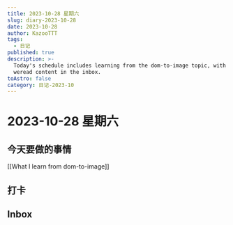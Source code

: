 ```yaml
---
title: 2023-10-28 星期六
slug: diary-2023-10-28
date: 2023-10-28
author: KazooTTT
tags:
  - 日记
published: true
description: >-
  Today's schedule includes learning from the dom-to-image topic, with a note on
  weread content in the inbox.
toAstro: false
category: 日记-2023-10
---
```


# 2023-10-28 星期六

## 今天要做的事情

[[What I learn from dom-to-image]]

## 打卡

## Inbox

<!-- start of weread -->
<!-- end of weread -->
